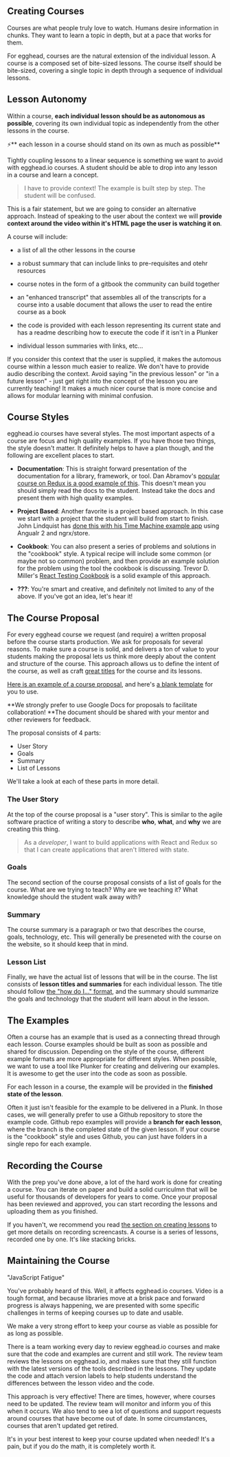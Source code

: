 ## Creating Courses

Courses are what people truly love to watch. Humans desire information in chunks. They want to learn a topic in depth, but at a pace that works for them.

For egghead, courses are the natural extension of the individual lesson. A course is a composed set of bite-sized lessons. The course itself should be bite-sized, covering a single topic in depth through a sequence of individual lessons.

## Lesson Autonomy

Within a course, **each individual lesson should be as autonomous as possible**, covering its own individual topic as independently from the other lessons in the course.

:zap:** each lesson in a course should stand on its own as much as possible**

Tightly coupling lessons to a linear sequence is something we want to avoid with egghead.io courses. A student should be able to drop into any lesson in a course and learn a concept.

> I have to provide context! The example is built step by step. The student will be confused.

This is a fair statement, but we are going to consider an alternative approach. Instead of speaking to the user about the context we will **provide context around the video within it's HTML page the user is watching it on**.

A course will include:

* a list of all the other lessons in the course

* a robust summary that can include links to pre-requisites and otehr resources

* course notes in the form of a gitbook the community can build together

* an "enhanced transcript" that assembles all of the transcripts for a course into a usable document that allows the user to read the entire course as a book
* the code is provided with each lesson representing its current state and has a readme describing how to execute the code if it isn't in a Plunker
* individual lesson summaries with links, etc...

If you consider this context that the user is supplied, it makes the automous course within a lesson much easier to realize. We don't have to provide audio describing the context. Avoid saying "in the previous lesson" or "in a future lesson" - just get right into the concept of the lesson you are currently teaching! It makes a much nicer course that is more concise and allows for modular learning with minimal confusion.

## Course Styles

egghead.io courses have several styles. The most important aspects of a course are focus and high quality examples. If you have those two things, the style doesn't matter. It definitely helps to have a plan though, and the following are excellent places to start.

* **Documentation**: This is straight forward presentation of the documentation for a library, framework, or tool. Dan Abramov's [popular course on Redux is a good example of this](https://egghead.io/courses/getting-started-with-redux). This doesn't mean you should simply read the docs to the student. Instead take the docs and present them with high quality examples.

* **Project Based**: Another favorite is a project based approach. In this case we start with a project that the student will build from start to finish. John Lindquist has [done this with his Time Machine example app](https://egghead.io/courses/building-a-time-machine-with-angular-2-and-rxjs) using Angualr 2 and ngrx\/store.

* **Cookbook**: You can also present a series of problems and solutions in the "cookbook" style. A typical recipe will include some common \(or maybe not so common\) problem, and then provide an example solution for the problem using the tool the cookbook is discussing. Trevor D. Miller's [React Testing Cookbook](https://egghead.io/courses/react-testing-cookbook) is a solid example of this approach.

* **???**: You're smart and creative, and definitely not limited to any of the above. If you've got an idea, let's hear it!



## The Course Proposal

For every egghead course we request \(and require\) a written proposal before the course starts production. We ask for proposals for several reasons. To make sure a course is solid, and delivers a ton of value to your students making the proposal lets us think more deeply about the content and structure of the course. This approach allows us to define the intent of the course, as well as craft [great titles](/02-creating-lessons/ideas.md) for the course and its lessons.

[Here is an example of a course proposal](https://docs.google.com/document/d/1goXtI_zmSfXTgaimrxIss356DoedPRt5MMAySs1f-bE/edit), and here's [a blank template](https://docs.google.com/document/d/1x5_UehD9mM2jeCtlqEZFy3epDLLmbgBBGCow5fDRNCc/edit#) for you to use.

**We strongly prefer to use Google Docs for proposals to facilitate collaboration! **The document should be shared with your mentor and other reviewers for feedback.

The proposal consists of 4 parts:

* User Story
* Goals
* Summary
* List of Lessons

We'll take a look at each of these parts in more detail.

### The User Story

At the top of the course proposal is a "user story". This is similar to the agile software practice of writing a story to describe **who**, **what**, and **why** we are creating this thing.

> As a _developer_, I want to build applications with React and Redux so that I can create applications that aren't littered with state.

### Goals

The second section of the course proposal consists of a list of goals for the course. What are we trying to teach? Why are we teaching it? What knowledge should the student walk away with?

### Summary

The course summary is a paragraph or two that describes the course, goals, technology, etc. This will generally be preseneted with the course on the website, so it should keep that in mind.

### Lesson List

Finally, we have the actual list of lessons that will be in the course. The list consists of **lesson titles and summaries** for each individual lesson. The title should follow [the "how do I..." format](/how-do-i), and the summary should summarize the goals and technology that the student will learn about in the lesson.

## The Examples

Often a course has an example that is used as a connecting thread through each lesson. Course examples should be built as soon as possible and shared for discussion. Depending on the style of the course, different example formats are more appropriate for different styles. When possible, we want to use a tool like Plunker for creating and delivering our examples. It is awesome to get the user into the code as soon as possible.

For each lesson in a course, the example will be provided in the **finished state of the lesson**.

Often it just isn't feasible for the example to be delivered in a Plunk. In those cases, we will generally prefer to use a Github repository to store the example code. Github repo examples will provide a **branch for each lesson**, where the branch is the completed state of the given lesson. If your course is the "cookbook" style and uses Github, you can just have folders in a single repo for each example.

## Recording the Course

With the prep you've done above, a lot of the hard work is done for creating a course. You can iterate on paper and build a solid curriculmn that will be useful for thousands of developers for years to come. Once your proposal has been reviewed and approved, you can start recording the lessons and uploading them as you finished.

If you haven't, we recommend you read [the section on creating lessons](/02-creating-lessons/create-lessons.md) to get more details on recording screencasts. A course is a series of lessons, recorded one by one. It's like stacking bricks.

## Maintaining the Course

"JavaScript Fatigue"

You've probably heard of this. Well, it affects egghead.io courses. Video is a tough format, and because libraries move at a brisk pace and forward progress is always happening, we are presented with some specific challenges in terms of keeping courses up to date and usable.

We make a very strong effort to keep your course as viable as possible for as long as possible.

There is a team working every day to review egghead.io courses and make sure that the code and examples are current and still work. The review team reviews the lessons on egghead.io, and makes sure that they still function with the latest versions of the tools described in the lessons. They update the code and attach version labels to help students understand the differences between the lesson video and the code.

This approach is very effective! There are times, however, where courses need to be updated. The review team will monitor and inform you of this when it occurs. We also tend to see a lot of questions and support requests around courses that have become out of date. In some circumstances, courses that aren't updated get retired.

It's in your best interest to keep your course updated when needed! It's a pain, but if you do the math, it is completely worth it.

